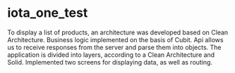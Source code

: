 # iota_one_test

To display a list of products, an architecture was developed based on Clean Architecture. Business logic implemented
on the basis of Cubit. Api allows us to receive responses from the server and parse them into objects.
The application is divided into layers, according to a Clean Architecture and Solid.
Implemented two screens for displaying data, as well as routing.